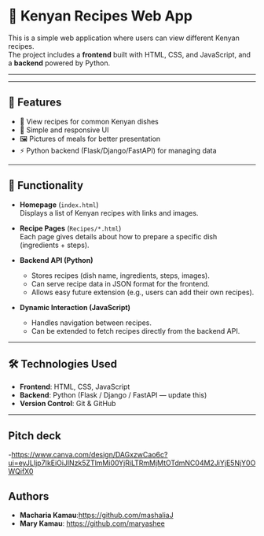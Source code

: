 # 🍴 Kenyan Recipes Web App

This is a simple web application where users can view different Kenyan recipes.  
The project includes a **frontend** built with HTML, CSS, and JavaScript, and a **backend** powered by Python.  

---


---

## 🚀 Features
- 📖 View recipes for common Kenyan dishes  
- 🎨 Simple and responsive UI  
- 🖼️ Pictures of meals for better presentation  
- ⚡ Python backend (Flask/Django/FastAPI) for managing data  

---

## 🔧 Functionality
- **Homepage** (`index.html`)  
  Displays a list of Kenyan recipes with links and images.  

- **Recipe Pages** (`Recipes/*.html`)  
  Each page gives details about how to prepare a specific dish (ingredients + steps).  

- **Backend API (Python)**  
  - Stores recipes (dish name, ingredients, steps, images).  
  - Can serve recipe data in JSON format for the frontend.  
  - Allows easy future extension (e.g., users can add their own recipes).  

- **Dynamic Interaction (JavaScript)**  
  - Handles navigation between recipes.  
  - Can be extended to fetch recipes directly from the backend API.  

---

## 🛠️ Technologies Used
- **Frontend**: HTML, CSS, JavaScript  
- **Backend**: Python (Flask / Django / FastAPI — update this)  
- **Version Control**: Git & GitHub  

---
## Pitch deck
-https://www.canva.com/design/DAGxzwCao6c?ui=eyJLIjp7IkEiOiJlNzk5ZTlmMi00YjRiLTRmMjMtOTdmNC04M2JiYjE5NjY0OWQifX0

## Authors

   - **Macharia Kamau**:https://github.com/mashaliaJ
   - **Mary Kamau**: https://github.com/maryashee


     
